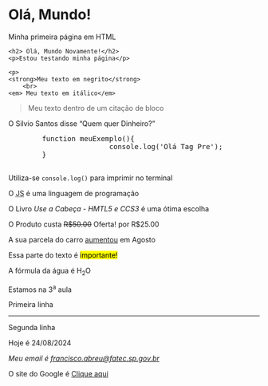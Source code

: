 <!DOCTYPE html>
<html lang="en">
<head>
    <meta charset="UTF-8">
    <meta name="viewport" content="width=device-width, initial-scale=1.0">
    <title>Aula03 - DW</title>
</head>
<body>
    <h1>Olá, Mundo!</h1>
    <p>Minha primeira página em HTML</p>

    <h2> Olá, Mundo Novamente!</h2>
    <p>Estou testando minha página</p>
    
    <p>
    <strong>Meu texto em negrito</strong>
        <br>
    <em> Meu texto em itálico</em>

   <!-- meu comentário em HMTL feito com CTRL + ; -->

   <blockquote>
        <p>Meu texto dentro de um citação de bloco</p>
   </blockquote>

   <p>
        O Silvio Santos disse <q>Quem quer Dinheiro?</q>
   </p>

   <pre>
        function meuExemplo(){
                        console.log('Olá Tag Pre');
        }
   </pre>

   <p> Utiliza-se <code>console.log()</code> para imprimir no terminal</p>

   <p>O <abbr title="JavaScript">JS</abbr> é uma linguagem de programação</p>

   <p>O Livro <cite>Use a Cabeça - HMTL5 e CCS3</cite> é uma ótima escolha</p>

   <p>O Produto custa <del>R$50.00</del> Oferta! por R$25.00</p>

   <p>A sua parcela do carro <ins>aumentou</ins> em Agosto</p>

   <p>Essa parte do texto é <mark>importante!</mark> </p>

   <p> A fórmula da água é H<sub>2</sub>O</p>


   <p>Estamos na 3<sup>a</sup> aula</p>

   <p> Primeira linha</p>
   <hr>
   <p> Segunda linha</p>

   <p> Hoje é <time datetime="2024-08-24">24/08/2024</time></p>

   <address>
        Meu email é
            <a href="mailto:francisco.abreu@fatec.sp.gov.br">francisco.abreu@fatec.sp.gov.br </a>
   </address>

   O site do Google é <a href="https://www.google.com.br">Clique aqui</a>
</p>
</body>
</html>
